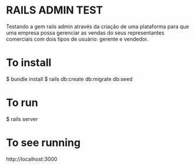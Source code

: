 # RAILS ADMIN TEST

Testando a gem rails admin através da criação de uma plataforma para que uma empresa possa gerenciar as vendas do seus representantes comerciais com dois tipos de usuário: gerente e vendedor.

# To install
$ bundle install
$ rails db:create db:migrate db:seed

# To run
$ rails server

# To see running
http://localhost:3000

